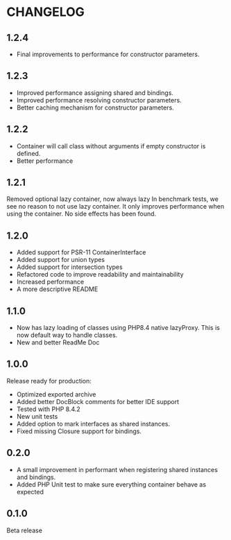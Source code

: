 CHANGELOG
=========

1.2.4
---

- Final improvements to performance for constructor parameters.

1.2.3
---

- Improved performance assigning shared and bindings.
- Improved performance resolving constructor parameters.
- Better caching mechanism for constructor parameters.

1.2.2
---

- Container will call class without arguments if empty constructor is defined.
- Better performance

1.2.1
---
Removed optional lazy container, now always lazy In benchmark tests, we see no reason to not use lazy container. It only
improves performance when using the container. No side effects has been found.

1.2.0
---

* Added support for PSR-11 ContainerInterface
* Added support for union types
* Added support for intersection types
* Refactored code to improve readability and maintainability
* Increased performance
* A more descriptive README

1.1.0
---

* Now has lazy loading of classes using PHP8.4 native lazyProxy. This is now default way to handle classes.
* New and better ReadMe Doc

1.0.0
---
Release ready for production:

* Optimized exported archive
* Added better DocBlock comments for better IDE support
* Tested with PHP 8.4.2
* New unit tests
* Added option to mark interfaces as shared instances.
* Fixed missing Closure support for bindings.

0.2.0
---

- A small improvement in performant when registering shared instances and bindings.
- Added PHP Unit test to make sure everything container behave as expected

0.1.0
---
Beta release